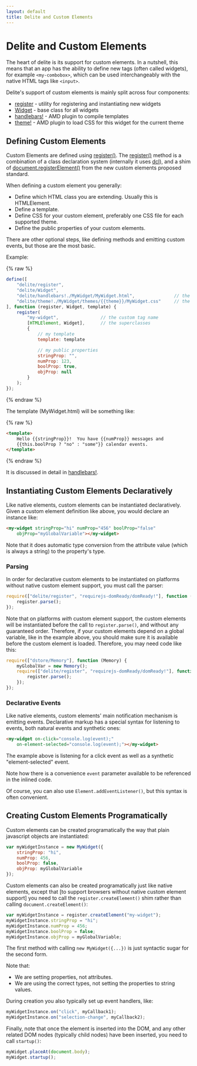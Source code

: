 ```yaml
---
layout: default
title: Delite and Custom Elements
---
```


# Delite and Custom Elements

The heart of delite is its support for custom elements.
In a nutshell, this means that an app has the ability to define new tags (often called widgets),
for example `<my-combobox>`, which can be used interchangeably with the native HTML tags like `<input>`.

Delite's support of custom elements is mainly split across four components:

* [register](register.html) - utility for registering and instantiating new widgets
* [Widget](Widget.html) - base class for all widgets
* [handlebars!](handlebars.html) - AMD plugin to compile templates
* [theme!](theme.html) - AMD plugin to load CSS for this widget for the current theme


## Defining Custom Elements

Custom Elements are defined using [register()](register.html).
The [register()](register.html) method is a combination of a class declaration system
(internally it uses [dcl](http://dcljs.org)),
and a shim of [document.registerElement()](http://www.w3.org/TR/custom-elements/)
from the new custom elements proposed standard.

When defining a custom element you generally:

* Define which HTML class you are extending.  Usually this is HTMLElement.
* Define a template.
* Define CSS for your custom element, preferably one CSS file for each supported theme.
* Define the public properties of your custom elements.

There are other optional steps, like defining methods and emitting custom events, but those are the most basic.

Example:

{% raw %}
```js
define([
	"delite/register",
	"delite/Widget",
	"delite/handlebars!./MyWidget/MyWidget.html",				// the template
	"delite/theme!./MyWidget/themes/{{theme}}/MyWidget.css"		// the CSS
], function (register, Widget, template) {
	register(
		"my-widget",				// the custom tag name
		[HTMLElement, Widget],		// the superclasses
		{
			// my template
			template: template

			// my public properties
			stringProp: "",
			numProp: 123,
			boolProp: true,
			objProp: null
		}
	);
});
```
{% endraw %}

The template (MyWidget.html) will be something like:

{% raw %}
```html
<template>
	Hello {{stringProp}}!  You have {{numProp}} messages and
	{{this.boolProp ? "no" : "some"}} calendar events.
</template>
```
{% endraw %}

It is discussed in detail in [handlebars!](handlebars.html).


## Instantiating Custom Elements Declaratively

Like native elements, custom elements can be instantiated declaratively.
Given a custom element definition like above, you would declare an instance like:

```html
<my-widget stringProp="hi" numProp="456" boolProp="false"
	objProp="myGlobalVariable"></my-widget>
```

Note that it does automatic type conversion from the attribute value (which is always a string)
to the property's type.

### Parsing

In order for declarative custom elements to be instantiated on platforms without native custom element support,
you must call the parser:

```js
require(["delite/register", "requirejs-domReady/domReady!"], function (register) {
	register.parse();
});
```

Note that on platforms *with* custom element support, the custom elements will be instantiated before
the call to `register.parse()`, and without any guaranteed order.  Therefore, if your custom elements
depend on a global variable, like in the example above, you should make sure it is available before
the custom element is loaded.   Therefore, you may need code like this:

```js
require(["dstore/Memory"], function (Memory) {
	myGlobalVar = new Memory();
	require(["delite/register", "requirejs-domReady/domReady!"], function (register) {
		register.parse();
	});
});
```
### Declarative Events

Like native elements, custom elements' main notification mechanism is emitting events.
Declarative markup has a special syntax for listening to events, both natural events
and synthetic ones:

```html
<my-widget on-click="console.log(event);"
	on-element-selected="console.log(event);"></my-widget>
```

The example above is listening for a click event as well as a synthetic "element-selected" event.

Note how there is a convenience `event` parameter available to be referenced in the inlined code.

Of course, you can also use `Element.addEventListener()`, but this syntax is often convenient.

## Creating Custom Elements Programatically

Custom elements can be created programatically the way that plain javascript objects are instantiated:

```js
var myWidgetInstance = new MyWidget({
	stringProp: "hi",
	numProp: 456,
	boolProp: false,
	objProp: myGlobalVariable
});
```

Custom elements can also be created programatically just like native elements, except that
[to support browsers without native custom element support] you
need to call the `register.createElement()` shim rather than calling `document.createElement()`:

```js
var myWidgetInstance = register.createElement("my-widget");
myWidgetInstance.stringProp = "hi";
myWidgetInstance.numProp = 456;
myWidgetInstance.boolProp = false;
myWidgetInstance.objProp = myGlobalVariable;
```

The first method with calling `new MyWidget({...})` is just syntactic sugar for the second form.

Note that:

* We are setting properties, not attributes.
* We are using the correct types, not setting the properties to string values.

During creation you also typically set up event handlers, like:


```js
myWidgetInstance.on("click", myCallback1);
myWidgetInstance.on("selection-change", myCallback2);
```

Finally, note that once the element is inserted into the DOM, and any other related DOM nodes (typically child
nodes) have been inserted, you need to call `startup()`:

```js
myWidget.placeAt(document.body);
myWidget.startup();
```
